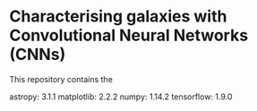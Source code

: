 # Characterising galaxies with Convolutional Neural Networks (CNNs)

This repository contains the 

astropy:  3.1.1
matplotlib:  2.2.2
numpy:  1.14.2
tensorflow:  1.9.0
